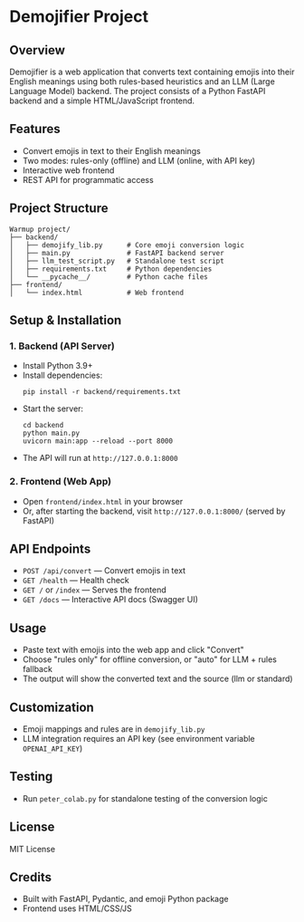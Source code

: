 # Demojifier Project

## Overview
Demojifier is a web application that converts text containing emojis into their English meanings using both rules-based heuristics and an LLM (Large Language Model) backend. The project consists of a Python FastAPI backend and a simple HTML/JavaScript frontend.

## Features
- Convert emojis in text to their English meanings
- Two modes: rules-only (offline) and LLM (online, with API key)
- Interactive web frontend
- REST API for programmatic access

## Project Structure
```
Warmup project/
├── backend/
│   ├── demojify_lib.py      # Core emoji conversion logic
│   ├── main.py              # FastAPI backend server
│   ├── llm_test_script.py   # Standalone test script
│   ├── requirements.txt     # Python dependencies
│   └── __pycache__/         # Python cache files
├── frontend/
│   └── index.html           # Web frontend
```

## Setup & Installation

### 1. Backend (API Server)
- Install Python 3.9+
- Install dependencies:
  ```
  pip install -r backend/requirements.txt
  ```
- Start the server:
  ```
  cd backend
  python main.py
  uvicorn main:app --reload --port 8000
  ```
- The API will run at `http://127.0.0.1:8000`

### 2. Frontend (Web App)
- Open `frontend/index.html` in your browser
- Or, after starting the backend, visit `http://127.0.0.1:8000/` (served by FastAPI)

## API Endpoints
- `POST /api/convert` — Convert emojis in text
- `GET /health` — Health check
- `GET /` or `/index` — Serves the frontend
- `GET /docs` — Interactive API docs (Swagger UI)

## Usage
- Paste text with emojis into the web app and click "Convert"
- Choose "rules only" for offline conversion, or "auto" for LLM + rules fallback
- The output will show the converted text and the source (llm or standard)

## Customization
- Emoji mappings and rules are in `demojify_lib.py`
- LLM integration requires an API key (see environment variable `OPENAI_API_KEY`)

## Testing
- Run `peter_colab.py` for standalone testing of the conversion logic

## License
MIT License

## Credits
- Built with FastAPI, Pydantic, and emoji Python package
- Frontend uses HTML/CSS/JS
